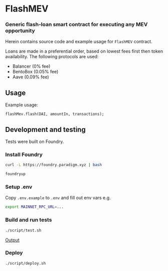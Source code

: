 # FlashMEV

### Generic flash-loan smart contract for executing any MEV opportunity

Herein contains source code and example usage for `FlashMEV` contract.

Loans are made in a preferential order, based on lowest fees first then token availability. The following protocols are used:
- Balancer (0% fee)
- BentoBox (0.05% fee)
- Aave (0.09% fee)

## Usage

Example usage:

```solidity
flashMev.flash(DAI, amountIn, transactions);
```

## Development and testing

Tests were built on Foundry.

### Install Foundry
```bash
curl -L https://foundry.paradigm.xyz | bash
```
```bash
foundryup
```

### Setup .env
Copy `.env.example` to `.env` and fill out env vars e.g.
```bash
export MAINNET_RPC_URL=...
```

### Build and run tests
```bash
./script/test.sh
```
[Output](reports/backrun-test-results.md)

### Deploy
```bash
./script/deploy.sh
```